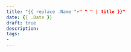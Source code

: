 ```yaml
---
title: "{{ replace .Name "-" " " | title }}"
date: {{ .Date }}
draft: true
description:
tags:
- 
---
```



